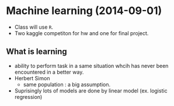 Machine learning (2014-09-01)
=============================

- Class will use `R`.
- Two kaggle competiton for hw and one for final project.

What is learning
----------------

- ability to perform task in a same situation whcih has never been encountered in a better way.
- Herbert Simon
  - same population : a big assumption.
- Suprisingly lots of models are done by linear model (ex. logistic regression)
